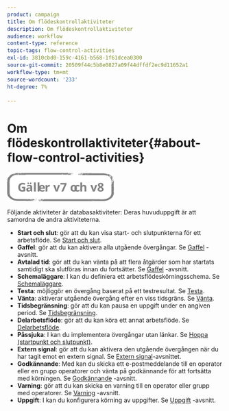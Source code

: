 ```yaml
---
product: campaign
title: Om flödeskontrollaktiviteter
description: Om flödeskontrollaktiviteter
audience: workflow
content-type: reference
topic-tags: flow-control-activities
exl-id: 3810cbd0-159c-4161-b568-1f61dcea0300
source-git-commit: 20509f44c5b8e0827a09f44dffdf2ec9d11652a1
workflow-type: tm+mt
source-wordcount: '233'
ht-degree: 7%

---
```


# Om flödeskontrollaktiviteter{#about-flow-control-activities}

![](../../assets/common.svg)

Följande aktiviteter är databasaktiviteter: Deras huvuduppgift är att samordna de andra aktiviteterna.

* **Start och slut**: gör att du kan visa start- och slutpunkterna för ett arbetsflöde. Se [Start och slut](start-and-end.md).
* **Gaffel**: gör att du kan aktivera alla utgående övergångar. Se [Gaffel](fork.md) -avsnitt.
* **Avtalad tid**: gör att du kan vänta på att flera åtgärder som har startats samtidigt ska slutföras innan du fortsätter. Se [Gaffel](fork.md) -avsnitt.
* **Schemaläggare**: I kan du definiera ett arbetsflödeskörningsschema. Se [Schemaläggare](scheduler.md).
* **Testa**: möjliggör en övergång baserat på ett testresultat. Se [Testa](test.md).
* **Vänta**: aktiverar utgående övergång efter en viss tidsgräns. Se [Vänta](wait.md).
* **Tidsbegränsning**: gör att du kan pausa en uppgift under en angiven period. Se [Tidsbegränsning](time-constraint.md).
* **Delarbetsflöde**: gör att du kan köra ett annat arbetsflöde. Se [Delarbetsflöde](sub-workflow.md).
* **Påssjuka**: I kan du implementera övergångar utan länkar. Se [Hoppa (startpunkt och slutpunkt)](jump--start-point-and-end-point-.md).
* **Extern signal**: gör att du kan aktivera den utgående övergången när du har tagit emot en extern signal. Se [Extern signal](external-signal.md)-avsnittet.
* **Godkännande**: Med kan du skicka ett e-postmeddelande till en operator eller en grupp operatorer och vänta på godkännande för att fortsätta med körningen. Se [Godkännande](approval.md) -avsnitt.
* **Varning**: gör att du kan skicka en varning till en operator eller grupp med operatorer. Se [Varning](alert.md) -avsnitt.
* **Uppgift**: I kan du konfigurera körning av uppgifter. Se [Uppgift](task.md) -avsnitt.
